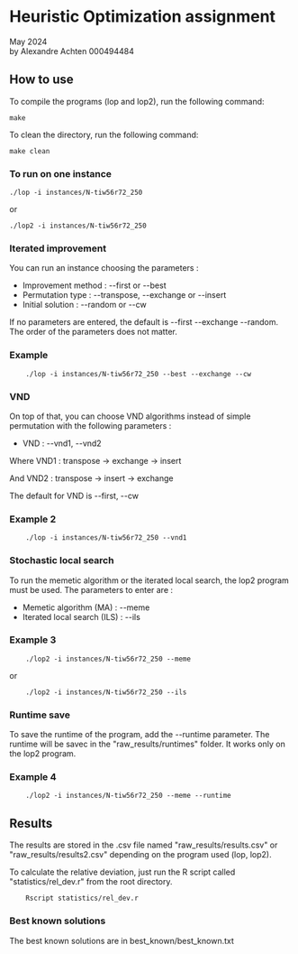 # Heuristic Optimization assignment

May 2024\
by Alexandre Achten 000494484

## How to use

To compile the programs (lop and lop2), run the following command:

```shell
make
```

To clean the directory, run the following command:

```shell
make clean
```

### To run on one instance

```shell
./lop -i instances/N-tiw56r72_250
```

or

```shell
./lop2 -i instances/N-tiw56r72_250
```

### Iterated improvement

You can run an instance choosing the parameters :

- Improvement method : --first or --best
- Permutation type : --transpose, --exchange or --insert
- Initial solution : --random or --cw

If no parameters are entered, the default is --first --exchange --random.
The order of the parameters does not matter.

### Example

```shell
    ./lop -i instances/N-tiw56r72_250 --best --exchange --cw
```

### VND

On top of that, you can choose VND algorithms instead of simple permutation with the following parameters :

- VND : --vnd1, --vnd2

Where VND1 : transpose -> exchange -> insert

And VND2 : transpose -> insert -> exchange

The default for VND is --first, --cw

### Example 2

```shell
    ./lop -i instances/N-tiw56r72_250 --vnd1
```

### Stochastic local search

To run the memetic algorithm or the iterated local search, the lop2 program must be used.
The parameters to enter are :

- Memetic algorithm (MA) : --meme
- Iterated local search (ILS) : --ils

### Example 3

```shell
    ./lop2 -i instances/N-tiw56r72_250 --meme
```

or

```shell
    ./lop2 -i instances/N-tiw56r72_250 --ils
```

### Runtime save

To save the runtime of the program, add the --runtime parameter. The runtime will be savec in the "raw_results/runtimes" folder. It works only on the lop2 program.

### Example 4

```shell
    ./lop2 -i instances/N-tiw56r72_250 --meme --runtime
```

## Results

The results are stored in the .csv file named "raw_results/results.csv" or "raw_results/results2.csv" depending on the program used (lop, lop2).

To calculate the relative deviation, just run the R script called "statistics/rel_dev.r" from the root directory.

```shell
    Rscript statistics/rel_dev.r
```

### Best known solutions

The best known solutions are in best_known/best_known.txt
